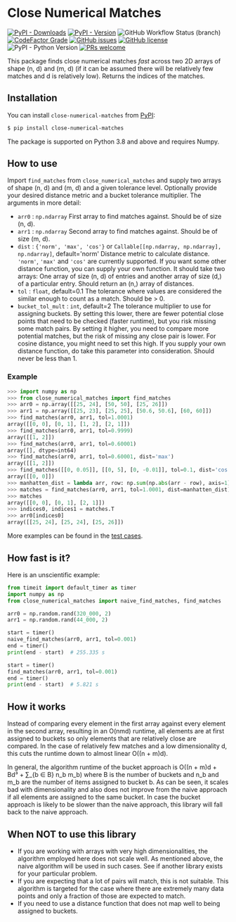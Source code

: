 # Close Numerical Matches

[![PyPI - Downloads](https://img.shields.io/pypi/dm/close_numerical_matches)][pypi]
[![PyPI - Version](https://img.shields.io/pypi/v/close_numerical_matches)][pypi]
![GitHub Workflow Status (branch)](https://github.com/shmulvad/close_numerical_matches/workflows/CI/badge.svg)
[![CodeFactor Grade](https://img.shields.io/codefactor/grade/github/shmulvad/close_numerical_matches/main)][codefactor]
[![GitHub issues](https://img.shields.io/github/issues/shmulvad/close_numerical_matches)][issues]
[![GitHub license](https://img.shields.io/github/license/shmulvad/close_numerical_matches)][license]
![PyPI - Python Version](https://img.shields.io/pypi/pyversions/close_numerical_matches)
[![PRs welcome](https://img.shields.io/badge/PRs-welcome-brightgreen)][makeAPullRequest]

This package finds close numerical matches *fast* across two 2D arrays of shape (n, d) and (m, d) (if it can be assumed there will be relatively few matches and d is relatively low). Returns the indices of the matches.

## Installation

You can install `close-numerical-matches` from [PyPI][pypi]:

```bash
$ pip install close-numerical-matches
```

The package is supported on Python 3.8 and above and requires Numpy.


## How to use

Import `find_matches` from `close_numerical_matches` and supply two arrays of shape (n, d) and (m, d) and a given tolerance level. Optionally provide your desired distance metric and a bucket tolerance multiplier. The arguments in more detail:

* `arr0` : `np.ndarray`
    First array to find matches against. Should be of size (n, d).
* `arr1` : `np.ndarray`
    Second array to find matches against. Should be of size (m, d).
* `dist` : `{'norm', 'max', 'cos'}` or `Callable[[np.ndarray, np.ndarray], np.ndarray]`, default='norm'
    Distance metric to calculate distance. `'norm'`, `'max'` and `'cos'` are currently supported. If you want some other distance function, you can supply your own function. It should take two arrays: One array of size (n, d) of entries and another array of size (d,) of a particular entry. Should return an (n,) array of distances.
* `tol` : `float`, default=0.1
    The tolerance where values are considered the similar enough to count as a match. Should be > 0.
* `bucket_tol_mult` : `int`, default=2
    The tolerance multiplier to use for assigning buckets. By setting this lower, there are fewer potential close points that need to be checked (faster runtime), but you risk missing some match pairs. By setting it higher, you need to compare more potential matches, but the risk of missing any close pair is lower. For cosine distance, you might need to set this high.
    If you supply your own distance function, do take this parameter into consideration.
    Should never be less than 1.

### Example

```python
>>> import numpy as np
>>> from close_numerical_matches import find_matches
>>> arr0 = np.array([[25, 24], [50, 50], [25, 26]])
>>> arr1 = np.array([[25, 23], [25, 25], [50.6, 50.6], [60, 60]])
>>> find_matches(arr0, arr1, tol=1.0001)
array([[0, 0], [0, 1], [1, 2], [2, 1]])
>>> find_matches(arr0, arr1, tol=0.9999)
array([[1, 2]])
>>> find_matches(arr0, arr1, tol=0.60001)
array([], dtype=int64)
>>> find_matches(arr0, arr1, tol=0.60001, dist='max')
array([[1, 2]])
>>> find_matches([[0, 0.05]], [[0, 5], [0, -0.01]], tol=0.1, dist='cos')
array([[0, 0]])
>>> manhatten_dist = lambda arr, row: np.sum(np.abs(arr - row), axis=1)
>>> matches = find_matches(arr0, arr1, tol=1.0001, dist=manhatten_dist)
>>> matches
array([[0, 0], [0, 1], [2, 1]])
>>> indices0, indices1 = matches.T
>>> arr0[indices0]
array([[25, 24], [25, 24], [25, 26]])
```

More examples can be found in the [test cases][testCasesFile].

## How fast is it?

Here is an unscientific example:

```python
from timeit import default_timer as timer
import numpy as np
from close_numerical_matches import naive_find_matches, find_matches

arr0 = np.random.rand(320_000, 2)
arr1 = np.random.rand(44_000, 2)

start = timer()
naive_find_matches(arr0, arr1, tol=0.001)
end = timer()
print(end - start)  # 255.335 s

start = timer()
find_matches(arr0, arr1, tol=0.001)
end = timer()
print(end - start)  # 5.821 s
```


## How it works

Instead of comparing every element in the first array against every element in the second array, resulting in an O(nmd) runtime, all elements are at first assigned to buckets so only elements that are relatively close are compared. In the case of relatively few matches and a low dimensionality d, this cuts the runtime down to almost linear O((n + m)d).

In general, the algorithm runtime of the bucket approach is O((n + m)d + Bd³ + ∑\_{b ∈ B} n\_b m\_b) where B is the number of buckets and n\_b and m\_b are the number of items assigned to bucket b. As can be seen, it scales bad with dimensionality and also does not improve from the naive approach if all elements are assigned to the same bucket. In case the bucket approach is likely to be slower than the naive approach, this library will fall back to the naive approach.


## When NOT to use this library

* If you are working with arrays with very high dimensionalities, the algorithm employed here does not scale well. As mentioned above, the naive algorithm will be used in such cases. See if another library exists for your particular problem.
* If you are expecting that a lot of pairs will match, this is not suitable. This algorithm is targeted for the case where there are extremely many data points and only a fraction of those are expected to match.
* If you need to use a distance function that does not map well to being assigned to buckets.

[testCasesFile]: https://github.com/shmulvad/close_numerical_matches/blob/main/tests/test_find_matches.py
[pypi]: https://pypi.org/project/close-numerical-matches/
[license]: https://github.com/shmulvad/close_numerical_matches/blob/master/LICENSE
[issues]: https://github.com/shmulvad/close_numerical_matches/issues
[release]: https://github.com/shmulvad/close_numerical_matches/releases/latest
[codefactor]: https://www.codefactor.io/repository/github/shmulvad/close_numerical_matches
[makeAPullRequest]: https://makeapullrequest.com
